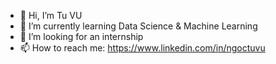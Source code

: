 - 👋 Hi, I’m Tu VU
- 🌱 I’m currently learning Data Science & Machine Learning
- 💞️ I’m looking for an internship
- 📫 How to reach me: https://www.linkedin.com/in/ngoctuvu


<!---
ngoctuvu/ngoctuvu is a ✨ special ✨ repository because its `README.md` (this file) appears on your GitHub profile.
You can click the Preview link to take a look at your changes.
--->
